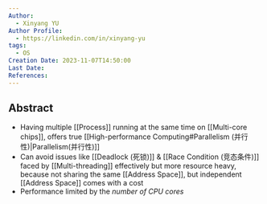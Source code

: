 ```yaml
---
Author:
  - Xinyang YU
Author Profile:
  - https://linkedin.com/in/xinyang-yu
tags:
  - OS
Creation Date: 2023-11-07T14:50:00
Last Date: 
References:
---
```

## Abstract
- Having multiple [[Process]] running at the same time on [[Multi-core chips]], offers true [[High-performance Computing#Parallelism (并行性)|Parallelism(并行性)]]
- Can avoid issues like [[Deadlock (死锁)]] & [[Race Condition (竞态条件)]] faced by [[Multi-threading]] effectively but more resource heavy, because not sharing the same [[Address Space]], but independent [[Address Space]] comes with a cost 
- Performance limited by the *number of CPU cores*